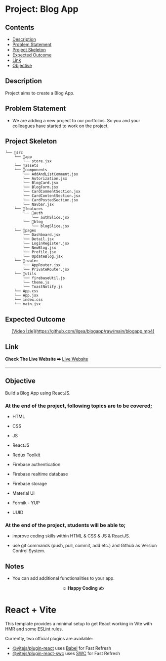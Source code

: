 # Project: Blog App

## Contents

  - [Description](#description)
  - [Problem Statement](#problem-statement)
  - [Project Skeleton](#project-skeleton)
  - [Expected Outcome](#expected-outcome)
  - [Link](#link)
  - [Objective](#objective)

## Description

Project aims to create a Blog App.

## Problem Statement

- We are adding a new project to our portfolios. So you and your colleagues have started to work on the project.

## Project Skeleton

```
└── 📁src
    └── 📁app
        └── store.jsx
    └── 📁assets
    └── 📁components
        └── AddAndListComment.jsx
        └── Autorization.jsx
        └── BlogCard.jsx
        └── BlogForm.jsx
        └── CardCommentSection.jsx
        └── CardContentSection.jsx
        └── CardPostedSection.jsx
        └── Navbar.jsx
    └── 📁features
        └── 📁auth
            └── authSlice.jsx
        └── 📁blog
            └── blogSlice.jsx
    └── 📁pages
        └── Dashboard.jsx
        └── Detail.jsx
        └── LoginRegister.jsx
        └── NewBlog.jsx
        └── Profile.jsx
        └── UpdateBlog.jsx
    └── 📁router
        └── AppRouter.jsx
        └── PrivateRouter.jsx
    └── 📁utils
        └── firebaseUtil.js
        └── theme.js
        └── ToastNotify.js
    └── App.css
    └── App.jsx
    └── index.css
    └── main.jsx
```

## Expected Outcome

<p align="center">
<a href="">
<!--   <video src="https://github.com/ilgea/blogapp/main/blogapp.mp4" width="100%" alt="blogapp">
</video> -->
  [Video İzle](https://github.com/ilgea/blogapp/raw/main/blogapp.mp4)
</a>
</p>

## Link
<p align="left">
<b>Check The Live Website ➡️</b> <a href="https://blogcu.netlify.app/">Live Website</a>
</p>
<hr>

## Objective

Build a Blog App using ReactJS.

### At the end of the project, following topics are to be covered;

- HTML

- CSS

- JS

- ReactJS

- Redux Toolkit

- Firebase authentication

- Firebase realtime database

- Firebase storage

- Material UI

- Formik - YUP

- UUID

### At the end of the project, students will be able to;

- improve coding skills within HTML & CSS & JS & ReactJS.

- use git commands (push, pull, commit, add etc.) and Github as Version Control System.

## Notes

- You can add additional functionalities to your app.

**<p align="center">&#9786; Happy Coding &#9997;</p>**

# React + Vite

This template provides a minimal setup to get React working in Vite with HMR and some ESLint rules.

Currently, two official plugins are available:

- [@vitejs/plugin-react](https://github.com/vitejs/vite-plugin-react/blob/main/packages/plugin-react/README.md) uses [Babel](https://babeljs.io/) for Fast Refresh
- [@vitejs/plugin-react-swc](https://github.com/vitejs/vite-plugin-react-swc) uses [SWC](https://swc.rs/) for Fast Refresh
